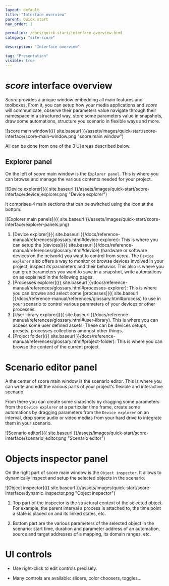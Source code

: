 ```yaml
---
layout: default
title: "Interface overview"
parent: Quick start
nav_order: 1

permalink: /docs/quick-start/interface-overview.html
category: "site-score"

description: "Interface overview"

tag: "Presentation"
visible: true
---
```


# *score* interface overview

*Score* provides a unique window embedding all main features and toolboxes. From it, you can setup how your media applications and *score* will communicate, observe their parameters value navigate through their namespace in a structured way, store some parameters value in snapshots, draw some automations, structure you scenario in flexible ways and more.

![score main window]({{ site.baseurl }}/assets/images/quick-start/score-interface/score-main-window.png "score main window")

All can be done from one of the 3 UI areas described below.

## Explorer panel

On the left of *score* main window is the `Explorer panel`. This is where you can browse and manage the various contents needed for your project.

![Device explorer]({{ site.baseurl }}/assets/images/quick-start/score-interface/device_explorer.png "Device explorer")

It comprises 4 main sections that can be switched using the icon at the bottom:

![Explorer main panels]({{ site.baseurl }}/assets/images/quick-start/score-interface/explorer-panels.png)

1. [Device explorer]({{ site.baseurl }}/docs/reference-manual/references/glossary.html#device-explorer): This is where you can setup the [devices]({{ site.baseurl }}/docs/reference-manual/references/glossary.html#device) (hardware or software devices on the network) you want to control from *score*.
  The `Device explorer` also offers a way to monitor or browse devices involved in your project, inspect its parameters and their behavior.
  This also is where you can grab parameters you want to save in a snapshot, write automations on as explained in the following pages.
2. [Processes explorer]({{ site.baseurl }}/docs/reference-manual/references/glossary.html#processes-explorer): This is where you can browse and select some [processes]({{ site.baseurl }}/docs/reference-manual/references/glossary.html#process) to use in your scenario to control various parameters of your devices or other processes.
3. [User library explorer]({{ site.baseurl }}/docs/reference-manual/references/glossary.html#user-library). This is where you can access some user defined assets. These can be devices setups, presets, processes collections amongst other things.
4. [Project folder]({{ site.baseurl }}/docs/reference-manual/references/glossary.html#project-folder): This is where you can browse the content of the current project.


# Scenario editor panel

A the center of score main window is the scenario editor. This is where you can write and edit the various parts of your project's flexible and interactive scenario.

From there you can create some snapshots by dragging some parameters from the `Device explorer` at a particular time frame, create some automations by dragging parameters from the `Device explorer` on an interval, drop some audio or video medias from your hard drive to integrate them in your scenario.

![Scenario editor]({{ site.baseurl }}/assets/images/quick-start/score-interface/scenario_editor.png "Scenario editor")

# Objects inspector panel

On the right part of score main window is the `Object inspector`. It allows to dynamically inspect and setup the selected objects in the scenario.

![Object inspector]({{ site.baseurl }}/assets/images/quick-start/score-interface/dynamic_inspector.png "Object inspector")

1. Top part of the inspector is the structural context of the selected object. For example, the parent interval a process is attached to, the time point a state is placed on and its linked states, etc.

2. Bottom part are the various parameters of the selected object in the scenario: start time, duration and parameter address of an automation, source and target addresses of a mapping, its domain ranges, etc.


# UI controls

* Use right-click to edit controls precisely.

* Many controls are available: sliders, color choosers, toggles...
